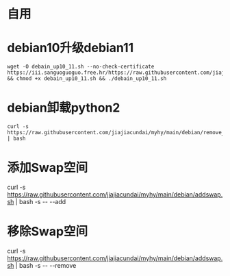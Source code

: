 # 自用
# debian10升级debian11
```shell
wget -O debain_up10_11.sh --no-check-certificate https://iii.sanguoguoguo.free.hr/https://raw.githubusercontent.com/jiajiacundai/myhy/main/debian/debain_up10_11.sh && chmod +x debain_up10_11.sh && ./debain_up10_11.sh
```
# debian卸载python2
```shell
curl -s https://raw.githubusercontent.com/jiajiacundai/myhy/main/debian/remove_python2.sh | bash
```
# 添加Swap空间
curl -s https://raw.githubusercontent.com/jiajiacundai/myhy/main/debian/addswap.sh | bash -s -- --add
# 移除Swap空间
curl -s https://raw.githubusercontent.com/jiajiacundai/myhy/main/debian/addswap.sh | bash -s -- --remove

